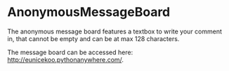 # AnonymousMessageBoard

The anonymous message board features a textbox to write your comment in, that cannot be empty and can be at max 128 characters.

The message board can be accessed here: http://eunicekoo.pythonanywhere.com/.
